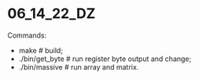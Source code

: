 # 06_14_22_DZ

Commands:
- make  # build;
- ./bin/get_byte # run register byte output and change;
- ./bin/massive # run array and matrix.

